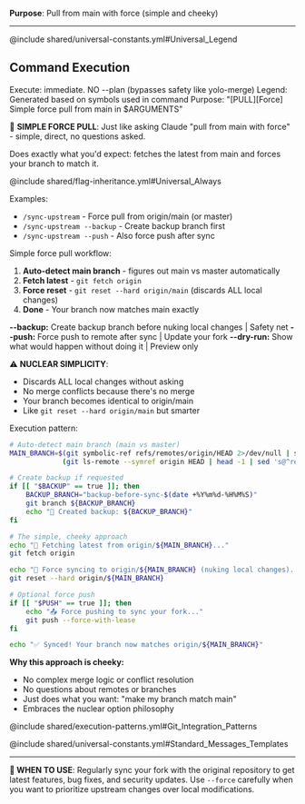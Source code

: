 **Purpose**: Pull from main with force (simple and cheeky)

---

@include shared/universal-constants.yml#Universal_Legend

## Command Execution
Execute: immediate. NO --plan (bypasses safety like yolo-merge)
Legend: Generated based on symbols used in command
Purpose: "[PULL][Force] Simple force pull from main in $ARGUMENTS"

🔄 **SIMPLE FORCE PULL**: Just like asking Claude "pull from main with force" - simple, direct, no questions asked.

Does exactly what you'd expect: fetches the latest from main and forces your branch to match it.

@include shared/flag-inheritance.yml#Universal_Always

Examples:
- `/sync-upstream` - Force pull from origin/main (or master)
- `/sync-upstream --backup` - Create backup branch first
- `/sync-upstream --push` - Also force push after sync

Simple force pull workflow:
1. **Auto-detect main branch** - figures out main vs master automatically
2. **Fetch latest** - `git fetch origin`
3. **Force reset** - `git reset --hard origin/main` (discards ALL local changes)
4. **Done** - Your branch now matches main exactly

**--backup:** Create backup branch before nuking local changes | Safety net
**--push:** Force push to remote after sync | Update your fork
**--dry-run:** Show what would happen without doing it | Preview only

⚠️ **NUCLEAR SIMPLICITY**: 
- Discards ALL local changes without asking
- No merge conflicts because there's no merge
- Your branch becomes identical to origin/main
- Like `git reset --hard origin/main` but smarter

Execution pattern:
```bash
# Auto-detect main branch (main vs master)
MAIN_BRANCH=$(git symbolic-ref refs/remotes/origin/HEAD 2>/dev/null | sed 's@^refs/remotes/origin/@@' || \
             (git ls-remote --symref origin HEAD | head -1 | sed 's@^ref: refs/heads/@@' || echo "main"))

# Create backup if requested
if [[ "$BACKUP" == true ]]; then
    BACKUP_BRANCH="backup-before-sync-$(date +%Y%m%d-%H%M%S)"
    git branch ${BACKUP_BRANCH}
    echo "💾 Created backup: ${BACKUP_BRANCH}"
fi

# The simple, cheeky approach
echo "🔄 Fetching latest from origin/${MAIN_BRANCH}..."
git fetch origin

echo "🚀 Force syncing to origin/${MAIN_BRANCH} (nuking local changes)..."
git reset --hard origin/${MAIN_BRANCH}

# Optional force push
if [[ "$PUSH" == true ]]; then
    echo "📤 Force pushing to sync your fork..."
    git push --force-with-lease
fi

echo "✅ Synced! Your branch now matches origin/${MAIN_BRANCH}"
```

**Why this approach is cheeky:**
- No complex merge logic or conflict resolution
- No questions about remotes or branches
- Just does what you want: "make my branch match main"
- Embraces the nuclear option philosophy

@include shared/execution-patterns.yml#Git_Integration_Patterns

@include shared/universal-constants.yml#Standard_Messages_Templates

---

**🔄 WHEN TO USE**: Regularly sync your fork with the original repository to get latest features, bug fixes, and security updates. Use `--force` carefully when you want to prioritize upstream changes over local modifications.